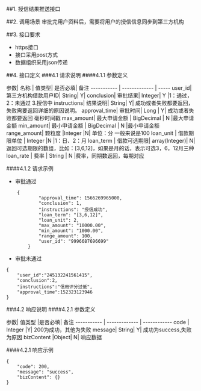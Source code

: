 ##1. 授信结果推送接口

##2. 调用场景
审批完用户资料后，需要将用户的授信信息同步到第三方机构




##3. 接口要求
* https接口
* 接口采用post方式
* 数据组织采用json传递



##4. 接口定义
###4.1 请求说明
####4.1.1 参数定义

参数|  名称 | 值类型| 是否必填|  备注
----------- | ------------- | -----
user_id| 第三方机构借款用户ID|  String|  Y|
conclusion|  审批结果|  Integer| Y |1：通过，2：未通过  3.授信中
instructions|  结果说明|  String|  Y| 成功或者失败都要返回，失败需要返回详细的原因说明。
approval_time|  审批时间|  Long | Y| 成功或者失败都要返回 毫秒时间戳
max_amount| 最大申请金额 | BigDecimal | N |最大申请金额
min_amount| 最小申请金额 | BigDecimal | N |最小申请金额
range_amount| 颗粒度 |Integer |N|  单位：分 一般来说是100
loan_unit | 借款期限单位 | Integer |N |1：日、2：月
loan_term | 借款可选期限|  array(Integer)|  N| 返回可选期限的数组，比如：[3,6,12]，如果是月的话，表示可选3，6，12月三种
loan_rate | 费率 | String | N |费率，同期数返回，每期对应


####4.1.2 请求示例
* 审批通过
```
    {
			"approval_time": 1566269965000,
			"conclusion": 1,
			"instructions": "授信成功",
			"loan_term": "[3,6,12]",
			"loan_unit": 2,
			"max_amount": "10000.00",
			"min_amount": "1000.00",
			"range_amount": 100,
			"user_id": "9996687696699"
		}   
```
* 审批未通过
```
{  
    "user_id":"245132241561415",        
    "conclusion":2,       
    "instructions":"信用评分过低",
    "approval_time":152323123946   
}
```

###4.2 响应说明
####4.2.1 参数定义

参数|   值类型 |是否必填|  备注
----------- | ------------- | ------------
code | Integer |Y| 200为成功，其他为失败
message| String|  Y| 成功为success,失败为原因
bizContent |Object| N| 响应数据

####4.2.1 响应示例
```
{
    "code": 200,
    "message": "success",
    "bizContent": {}
}
```

